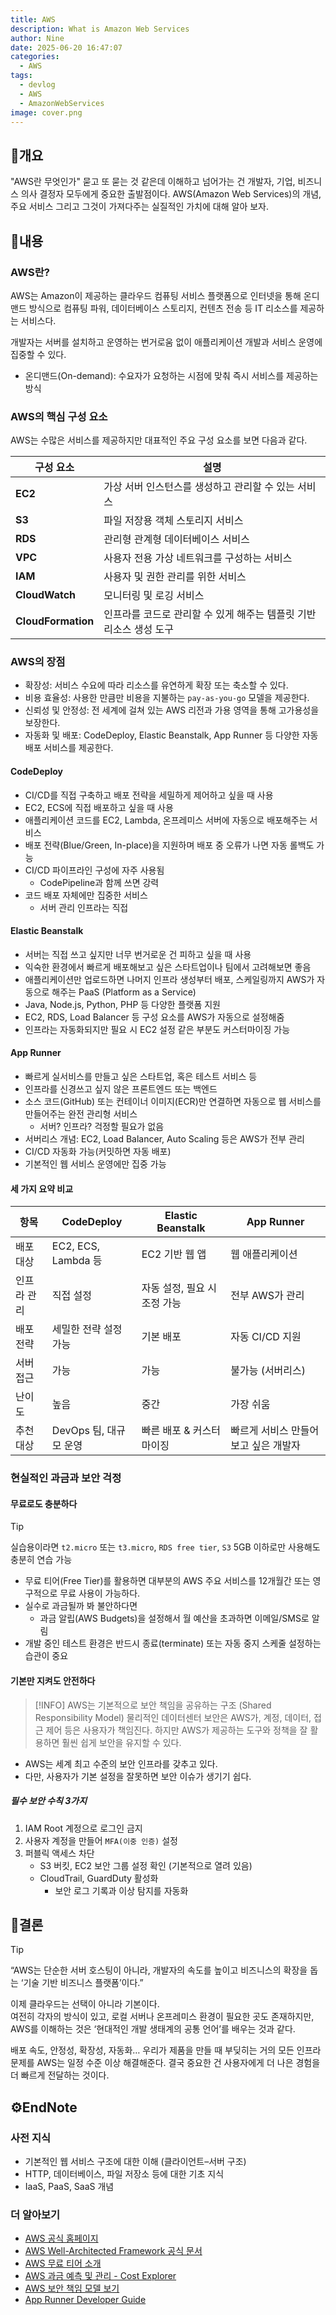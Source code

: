 ```yaml
---
title: AWS
description: What is Amazon Web Services
author: Nine
date: 2025-06-20 16:47:07
categories:
  - AWS
tags:
  - devlog
  - AWS
  - AmazonWebServices
image: cover.png
---
```

## 📌개요

"AWS란 무엇인가" 묻고 또 묻는 것 같은데 이해하고 넘어가는 건 개발자, 기업, 비즈니스 의사 결정자 모두에게 중요한 출발점이다.
AWS(Amazon Web Services)의 개념, 주요 서비스 그리고 그것이 가져다주는 실질적인 가치에 대해 알아 보자.

## 📌내용

### AWS란?

AWS는 Amazon이 제공하는 클라우드 컴퓨팅 서비스 플랫폼으로 인터넷을 통해 온디맨드 방식으로 컴퓨팅 파워, 데이터베이스 스토리지, 컨텐츠 전송 등 IT 리소스를 제공하는 서비스다.

개발자는 서버를 설치하고 운영하는 번거로움 없이 애플리케이션 개발과 서비스 운영에 집중할 수 있다.

- 온디맨드(On-demand): 수요자가 요청하는 시점에 맞춰 즉시 서비스를 제공하는 방식

### AWS의 핵심 구성 요소

AWS는 수많은 서비스를 제공하지만 대표적인 주요 구성 요소를 보면 다음과 같다.

|구성 요소|설명|
|---|---|
|**EC2**|가상 서버 인스턴스를 생성하고 관리할 수 있는 서비스|
|**S3**|파일 저장용 객체 스토리지 서비스|
|**RDS**|관리형 관계형 데이터베이스 서비스|
|**VPC**|사용자 전용 가상 네트워크를 구성하는 서비스|
|**IAM**|사용자 및 권한 관리를 위한 서비스|
|**CloudWatch**|모니터링 및 로깅 서비스|
|**CloudFormation**|인프라를 코드로 관리할 수 있게 해주는 템플릿 기반 리소스 생성 도구|

### AWS의 장점

- 확장성: 서비스 수요에 따라 리소스를 유연하게 확장 또는 축소할 수 있다.
- 비용 효율성: 사용한 만큼만 비용을 지불하는 `pay-as-you-go` 모델을 제공한다.
- 신뢰성 및 안정성: 전 세계에 걸쳐 있는 AWS 리전과 가용 영역을 통해 고가용성을 보장한다.
- 자동화 및 배포: CodeDeploy, Elastic Beanstalk, App Runner 등 다양한 자동 배포 서비스를 제공한다.

#### CodeDeploy

- CI/CD를 직접 구축하고 배포 전략을 세밀하게 제어하고 싶을 때 사용
- EC2, ECS에 직접 배포하고 싶을 때 사용
- 애플리케이션 코드를 EC2, Lambda, 온프레미스 서버에 자동으로 배포해주는 서비스
- 배포 전략(Blue/Green, In-place)을 지원하며 배포 중 오류가 나면 자동 롤백도 가능
- CI/CD 파이프라인 구성에 자주 사용됨
    - CodePipeline과 함께 쓰면 강력
- 코드 배포 자체에만 집중한 서비스
    - 서버 관리 인프라는 직접

#### Elastic Beanstalk

- 서버는 직접 쓰고 싶지만 너무 번거로운 건 피하고 싶을 때 사용
- 익숙한 환경에서 빠르게 배포해보고 싶은 스타트업이나 팀에서 고려해보면 좋음
- 애플리케이션만 업로드하면 나머지 인프라 생성부터 배포, 스케일링까지 AWS가 자동으로 해주는 PaaS (Platform as a Service)
- Java, Node.js, Python, PHP 등 다양한 플랫폼 지원
- EC2, RDS, Load Balancer 등 구성 요소를 AWS가 자동으로 설정해줌
- 인프라는 자동화되지만 필요 시 EC2 설정 같은 부분도 커스터마이징 가능

#### App Runner

- 빠르게 실서비스를 만들고 싶은 스타트업, 혹은 테스트 서비스 등
- 인프라를 신경쓰고 싶지 않은 프론트엔드 또는 백엔드
- 소스 코드(GitHub) 또는 컨테이너 이미지(ECR)만 연결하면 자동으로 웹 서비스를 만들어주는 완전 관리형 서비스
    - 서버? 인프라? 걱정할 필요가 없음
- 서버리스 개념: EC2, Load Balancer, Auto Scaling 등은 AWS가 전부 관리
- CI/CD 자동화 가능(커밋하면 자동 배포)
- 기본적인 웹 서비스 운영에만 집중 가능

#### 세 가지 요약 비교

|항목|CodeDeploy|Elastic Beanstalk|App Runner|
|---|---|---|---|
|배포 대상|EC2, ECS, Lambda 등|EC2 기반 웹 앱|웹 애플리케이션|
|인프라 관리|직접 설정|자동 설정, 필요 시 조정 가능|전부 AWS가 관리|
|배포 전략|세밀한 전략 설정 가능|기본 배포|자동 CI/CD 지원|
|서버 접근|가능|가능|불가능 (서버리스)|
|난이도|높음|중간|가장 쉬움|
|추천 대상|DevOps 팀, 대규모 운영|빠른 배포 & 커스터마이징|빠르게 서비스 만들어보고 싶은 개발자|

### 현실적인 과금과 보안 걱정

#### 무료로도 충분하다

>[!TIP]
>실습용이라면 `t2.micro` 또는 `t3.micro`, `RDS free tier`, `S3` 5GB 이하로만 사용해도 충분히 연습 가능

- 무료 티어(Free Tier)를 활용하면 대부분의 AWS 주요 서비스를 12개월간 또는 영구적으로 무료 사용이 가능하다.
- 실수로 과금될까 봐 불안하다면
    - 과금 알립(AWS Budgets)을 설정해서 월 예산을 초과하면 이메일/SMS로 알림
- 개발 중인 테스트 환경은 반드시 종료(terminate) 또는 자동 중지 스케줄 설정하는 습관이 중요

#### 기본만 지켜도 안전하다

>[!INFO]
>AWS는 기본적으로 보안 책임을 공유하는 구조 (Shared Responsibility Model)
>물리적인 데이터센터 보안은 AWS가, 계정, 데이터, 접근 제어 등은 사용자가 책임진다.
>하지만 AWS가 제공하는 도구와 정책을 잘 활용하면 훨씬 쉽게 보안을 유지할 수 있다.

- AWS는 세계 최고 수준의 보안 인프라를 갖추고 있다.
- 다만, 사용자가 기본 설정을 잘못하면 보안 이슈가 생기기 쉽다.

##### 필수 보안 수칙 3가지

1. IAM Root 계정으로 로그인 금지
2. 사용자 계정을 만들어 `MFA(이중 인증)` 설정
3. 퍼블릭 액세스 차단
    - S3 버킷, EC2 보안 그룹 설정 확인 (기본적으로 열려 있음)
    - CloudTrail, GuardDuty 활성화
        - 보안 로그 기록과 이상 탐지를 자동화

## 🎯결론

>[!TIP]
>“AWS는 단순한 서버 호스팅이 아니라, 개발자의 속도를 높이고 비즈니스의 확장을 돕는 ‘기술 기반 비즈니스 플랫폼’이다.”

이제 클라우드는 선택이 아니라 기본이다.  
여전히 각자의 방식이 있고, 로컬 서버나 온프레미스 환경이 필요한 곳도 존재하지만, AWS를 이해하는 것은 ‘현대적인 개발 생태계의 공통 언어’를 배우는 것과 같다.

배포 속도, 안정성, 확장성, 자동화…
우리가 제품을 만들 때 부딪히는 거의 모든 인프라 문제를 AWS는 일정 수준 이상 해결해준다.
결국 중요한 건 사용자에게 더 나은 경험을 더 빠르게 전달하는 것이다.

## ⚙️EndNote

### 사전 지식

- 기본적인 웹 서비스 구조에 대한 이해 (클라이언트–서버 구조)
- HTTP, 데이터베이스, 파일 저장소 등에 대한 기초 지식
- IaaS, PaaS, SaaS 개념

### 더 알아보기

- [AWS 공식 홈페이지](https://aws.amazon.com)
- [AWS Well-Architected Framework 공식 문서](https://aws.amazon.com/architecture/well-architected)
- [AWS 무료 티어 소개](https://aws.amazon.com/free)
- [AWS 과금 예측 및 관리 - Cost Explorer](https://docs.aws.amazon.com/cost-management/latest/userguide/ce-what-is.html)
- [AWS 보안 책임 모델 보기](https://aws.amazon.com/compliance/shared-responsibility-model)
- [App Runner Developer Guide](https://docs.aws.amazon.com/apprunner)